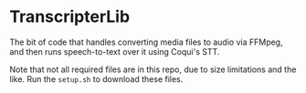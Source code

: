 # TranscripterLib

The bit of code that handles converting media files to audio via FFMpeg, and then runs speech-to-text over it using Coqui's STT.

Note that not all required files are in this repo, due to size limitations and the like. Run the `setup.sh` to download these files.

